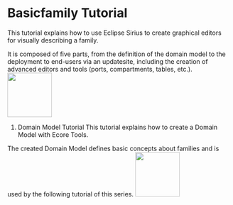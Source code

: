 # Basicfamily Tutorial

This tutorial explains how to use Eclipse Sirius to create graphical editors for visually describing a family.

It is composed of five parts, from the definition of the domain model to the deployment to end-users via an updatesite,
including the creation of advanced editors and tools (ports, compartments, tables, etc.).
<img src="" width="100" height="100" />


1. Domain Model Tutorial
This tutorial explains how to create a Domain Model with Ecore Tools.

The created Domain Model defines basic concepts about families and is used by the following tutorial of this series.
<img src="" width="100" height="100" />
